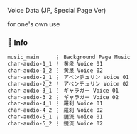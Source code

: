 Voice Data (JP, Special Page Ver)

for one's own use




### 📜 Info

```diff
music_main     ⋮ Background Page Music
char-audio-1_1 ⋮ 黄泉 Voice 01 
char-audio-1_2 ⋮ 黄泉 Voice 02
char-audio-2_1 ⋮ アベンチュリン Voice 01 
char-audio-2_2 ⋮ アベンチュリン Voice 02
char-audio-3_1 ⋮ ギャラガー Voice 01 
char-audio-3_2 ⋮ ギャラガー Voice 02
char-audio-4_1 ⋮ 羅刹 Voice 01 
char-audio-4_2 ⋮ 羅刹 Voice 02
char-audio-5_1 ⋮ 鏡流 Voice 01 
char-audio-5_2 ⋮ 鏡流 Voice 02
```
